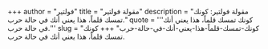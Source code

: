 +++
author = "فولتير"
title = "مقولة فولتير"
description = "مقولة فولتير: كونك تمسك قلماً، هذا يعني أنك في حالة حرب."
quote = '''كونك تمسك قلماً، هذا يعني أنك في حالة حرب.''' 
slug = "كونك-تمسك-قلماً-هذا-يعني-أنك-في-حالة-حرب"
+++
كونك تمسك قلماً، هذا يعني أنك في حالة حرب.
